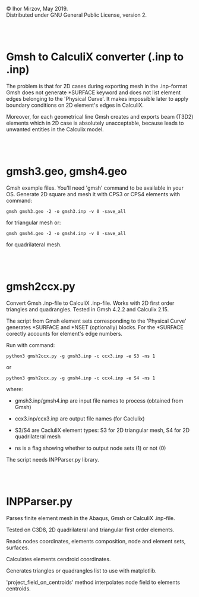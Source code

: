 © Ihor Mirzov, May 2019.  
Distributed under GNU General Public License, version 2.

<br/><br/>



# Gmsh to CalculiX converter (.inp to .inp)

The problem is that for 2D cases during exporting mesh in the .inp-format Gmsh does not generate *SURFACE keyword and does not list element edges belonging to the 'Physical Curve'. It makes impossible later to apply boundary conditions on 2D element's edges in CalculiX.

Moreover, for each geometrical line Gmsh creates and exports beam (T3D2) elements which in 2D case is absolutely unacceptable, because leads to unwanted entities in the Calculix model.

<br/><br/>



# gmsh3.geo, gmsh4.geo

Gmsh example files. You'll need 'gmsh' command to be available in your OS. Generate 2D square and mesh it with CPS3 or CPS4 elements with command:

    gmsh gmsh3.geo -2 -o gmsh3.inp -v 0 -save_all

for triangular mesh or:

    gmsh gmsh4.geo -2 -o gmsh4.inp -v 0 -save_all

for quadrilateral mesh.

<br/><br/>



# gmsh2ccx.py

Convert Gmsh .inp-file to CalculiX .inp-file. Works with 2D first order triangles and quadrangles. Tested in Gmsh 4.2.2 and Calculix 2.15.

The script from Gmsh element sets corresponding to the 'Physical Curve' generates *SURFACE and *NSET (optionally) blocks. For the *SURFACE corectly accounts for element's edge numbers.

Run with command:

    python3 gmsh2ccx.py -g gmsh3.inp -c ccx3.inp -e S3 -ns 1

or

    python3 gmsh2ccx.py -g gmsh4.inp -c ccx4.inp -e S4 -ns 1

where:

- gmsh3.inp/gmsh4.inp are input file names to process (obtained from Gmsh)

- ccx3.inp/ccx3.inp are output file names (for Caclulix)

- S3/S4 are CacluliX element types: S3 for 2D triangular mesh, S4 for 2D quadrilateral mesh

- ns is a flag showing whether to output node sets (1) or not (0) 

The script needs INPParser.py library.

<br/><br/>



# INPParser.py

Parses finite element mesh in the Abaqus, Gmsh or CalculiX .inp-file.

Tested on C3D8, 2D quadrilateral and triangular first order elements.

Reads nodes coordinates, elements composition, node and element sets, surfaces.

Calculates elements cendroid coordinates.

Generates triangles or quadrangles list to use with matplotlib.

'project_field_on_centroids' method interpolates node field to elements centroids.
